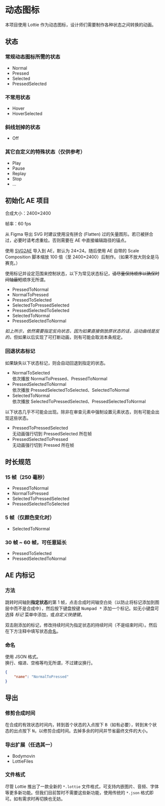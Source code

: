 # 动态图标

本项目使用 Lottie 作为动态图标，设计师们需要制作各种状态之间转换的动画。

## 状态

### 常规动态图标所需的状态

- Normal
- Pressed
- Selected
- PressedSelected

### 不常用状态

- Hover
- HoverSelected

### 斜线划掉的状态

- Off

### 其它自定义的特殊状态（仅供参考）

- Play
- Pause
- Replay
- Stop
- …

## 初始化 AE 项目

合成大小：2400×2400

帧率：60 fps

从 Figma 导出 SVG 时建议使用没有拼合 (Flatten) 过的矢量图形。若已被拼合过，必要时请考虑重绘。否则需要在 AE 中直接编辑路径的锚点。

使用 [SVG2AE](https://www.gfxcamp.com/aescripts-svg2ae/) 导入到 AE，默认为 24×24。随后使用 AE 自带的 Scale Composition 脚本缩放 100 倍（至 2400×2400）后制作。（如果不放大则全是马赛克。）

使用标记并设定范围来控制状态，以下为常见状态标记，~~请尽量保持顺序以确保时间轴最短~~顺序无所谓。

- PressedToNormal
- NormalToPressed
- PressedToSelected
- SelectedToPressedSelected
- PressedSelectedToSelected
- SelectedToNormal
- PressedSelectedToNormal

*如上所示，依然需要指定反向状态，因为如果直接倒放原状态的话，运动曲线是反的。*<wbr />但如果以后实现了可打断动画，则有可能会取消本条规定。

### 回退状态标记

如果缺失以下状态标记，则会自动回退到指定的状态。

- NormalToSelected  
  依次播放 NormalToPressed、PressedToNormal
- PressedSelectedToNormal  
  依次播放 PressedSelectedToSelected、SelectedToNormal
- SelectedToNormal  
  依次播放 SelectedToPressedSelected、PressedSelectedToNormal

以下状态几乎不可能会出现。除非在审查元素中强制设置元素状态，则有可能会出现这些状态。

- PressedToPressedSelected  
  无动画强行切到 PressedSelected 所在帧
- PressedSelectedToPressed   
  无动画强行切到 Pressed 所在帧

## 时长规范

### 15 帧（250 毫秒）

- PressedToNormal
- NormalToPressed
- SelectedToPressedSelected
- PressedSelectedToSelected

### 5 帧（仅颜色变化时）

- SelectedToNormal

### 30 帧 ~ 60 帧，可任意延长

- PressedToSelected
- PressedSelectedToNormal

## AE 内标记

### 方法

跳转时间轴到**指定状态**的第 1 帧，点击合成时间轴空白处（以防止将标记添加到图层中而不是合成中），然后按下键盘按键 <kbd>Numpad \*</kbd> 添加一个标记。如无小键盘可选择 *标记* 菜单中添加，或*自定义快捷键*。

双击刚添加的标记，修改持续时间为指定状态的持续时间（不是结束时间）。然后在下方注释中填写状态[命名](#命名)。

### 命名

使用 JSON 格式。  
换行、缩进、空格等均无所谓，不过建议换行。

```json
{
    "name": "NormalToPressed"
}
```

## 导出

### 修剪合成时间

在合成的有效状态时间内，转到首个状态的入点按下 <kbd>B</kbd>（如有必要），转到末个状态的出点按下 <kbd>N</kbd>，以修剪合成时间。去掉多余的时间并节省最终文件的大小。

### 导出扩展（任选其一）

- Bodymovin
- LottieFiles

### 文件格式

尽管 Lottie 推出了一款全新的 `*.lottie` 文件格式，可支持内嵌图片、音频、字体等更多新功能。但我们目前暂时不需要这些新功能，使用传统的 `*.json` 格式即可。如有需求时再切换也无妨。

